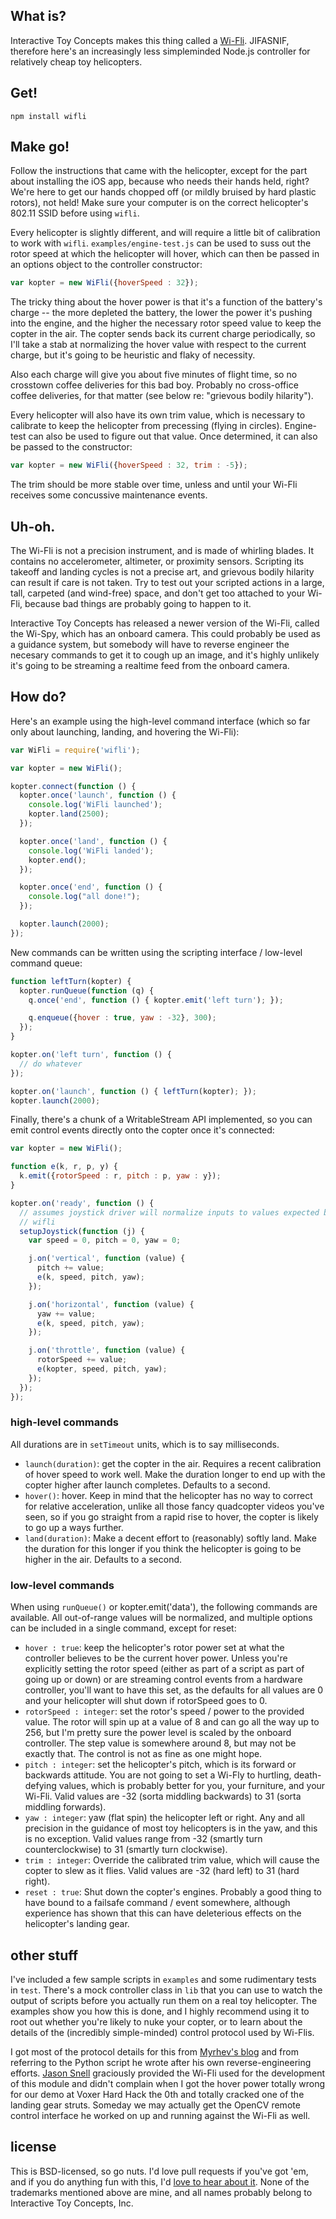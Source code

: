 ## What is?

Interactive Toy Concepts makes this thing called a
[Wi-Fli](http://www.interactivetoy.com/IATC1011/home/index.html). JIFASNIF,
therefore here's an increasingly less simpleminded Node.js controller for
relatively cheap toy helicopters.

## Get!

```
npm install wifli
```

## Make go!

Follow the instructions that came with the helicopter, except for the part
about installing the iOS app, because who needs their hands held, right?  We're
here to get our hands chopped off (or mildly bruised by hard plastic rotors),
not held! Make sure your computer is on the correct helicopter's 802.11 SSID
before using `wifli`.

Every helicopter is slightly different, and will require a little bit of
calibration to work with `wifli`. `examples/engine-test.js` can be used to
suss out the rotor speed at which the helicopter will hover, which can then
be passed in an options object to the controller constructor:

```javascript
var kopter = new WiFli({hoverSpeed : 32});
```

The tricky thing about the hover power is that it's a function of the battery's
charge -- the more depleted the battery, the lower the power it's pushing into
the engine, and the higher the necessary rotor speed value to keep the copter
in the air. The copter sends back its current charge periodically, so I'll take
a stab at normalizing the hover value with respect to the current charge, but
it's going to be heuristic and flaky of necessity.

Also each charge will give you about five minutes of flight time, so no
crosstown coffee deliveries for this bad boy. Probably no cross-office coffee
deliveries, for that matter (see below re: "grievous bodily hilarity").

Every helicopter will also have its own trim value, which is necessary to
calibrate to keep the helicopter from precessing (flying in circles).
Engine-test can also be used to figure out that value. Once determined, it can
also be passed to the constructor:

```javascript
var kopter = new WiFli({hoverSpeed : 32, trim : -5});
```

The trim should be more stable over time, unless and until your Wi-Fli receives
some concussive maintenance events.

## Uh-oh.

The Wi-Fli is not a precision instrument, and is made of whirling blades.  It
contains no accelerometer, altimeter, or proximity sensors. Scripting its
takeoff and landing cycles is not a precise art, and grievous bodily hilarity
can result if care is not taken. Try to test out your scripted actions in a
large, tall, carpeted (and wind-free) space, and don't get too attached to your
Wi-Fli, because bad things are probably going to happen to it.

Interactive Toy Concepts has released a newer version of the Wi-Fli,
called the Wi-Spy, which has an onboard camera. This could probably be
used as a guidance system, but somebody will have to reverse engineer the
necesary commands to get it to cough up an image, and it's highly unlikely
it's going to be streaming a realtime feed from the onboard camera.

## How do?

Here's an example using the high-level command interface (which so far
only about launching, landing, and hovering the Wi-Fli):

```javascript
var WiFli = require('wifli');

var kopter = new WiFli();

kopter.connect(function () {
  kopter.once('launch', function () {
    console.log('WiFli launched');
    kopter.land(2500);
  });

  kopter.once('land', function () {
    console.log('WiFli landed');
    kopter.end();
  });

  kopter.once('end', function () {
    console.log("all done!");
  });

  kopter.launch(2000);
});
```

New commands can be written using the scripting interface / low-level command
queue:

```javascript
function leftTurn(kopter) {
  kopter.runQueue(function (q) {
    q.once('end', function () { kopter.emit('left turn'); });

    q.enqueue({hover : true, yaw : -32}, 300);
  });
}

kopter.on('left turn', function () {
  // do whatever
});

kopter.on('launch', function () { leftTurn(kopter); });
kopter.launch(2000);
```

Finally, there's a chunk of a WritableStream API implemented, so you can emit
control events directly onto the copter once it's connected:

```javascript
var kopter = new WiFli();

function e(k, r, p, y) {
  k.emit({rotorSpeed : r, pitch : p, yaw : y});
}

kopter.on('ready', function () {
  // assumes joystick driver will normalize inputs to values expected by
  // wifli
  setupJoystick(function (j) {
    var speed = 0, pitch = 0, yaw = 0;

    j.on('vertical', function (value) {
      pitch += value;
      e(k, speed, pitch, yaw);
    });

    j.on('horizontal', function (value) {
      yaw += value;
      e(k, speed, pitch, yaw);
    });

    j.on('throttle', function (value) {
      rotorSpeed += value;
      e(kopter, speed, pitch, yaw);
    });
  });
});
```

### high-level commands

All durations are in `setTimeout` units, which is to say milliseconds.

* `launch(duration)`: get the copter in the air. Requires a recent
  calibration of hover speed to work well. Make the duration longer to
  end up with the copter higher after launch completes. Defaults to a second.
* `hover()`: hover. Keep in mind that the helicopter has no way to correct
  for relative acceleration, unlike all those fancy quadcopter videos
  you've seen, so if you go straight from a rapid rise to hover, the copter
  is likely to go up a ways further.
* `land(duration)`: Make a decent effort to (reasonably) softly land. Make
  the duration for this longer if you think the helicopter is going to be
  higher in the air. Defaults to a second.

### low-level commands

When using `runQueue()` or kopter.emit('data'), the following commands are
available. All out-of-range values will be normalized, and multiple options
can be included in a single command, except for reset:

* `hover : true`: keep the helicopter's rotor power set at what the controller
  believes to be the current hover power. Unless you're explicitly setting the
  rotor speed (either as part of a script as part of going up or down) or are
  streaming control events from a hardware controller, you'll want to have this
  set, as the defaults for all values are 0 and your helicopter will shut down
  if rotorSpeed goes to 0.
* `rotorSpeed : integer`: set the rotor's speed / power to the provided value.
  The rotor will spin up at a value of 8 and can go all the way up to 256,
  but I'm pretty sure the power level is scaled by the onboard controller.
  The step value is somewhere around 8, but may not be exactly that. The
  control is not as fine as one might hope.
* `pitch : integer`: set the helicopter's pitch, which is its forward or
  backwards attitude. You are not going to set a Wi-Fly to hurtling,
  death-defying values, which is probably better for you, your furniture,
  and your Wi-Fli. Valid values are -32 (sorta middling backwards) to 31
  (sorta middling forwards).
* `yaw : integer`: yaw (flat spin) the helicopter left or right. Any and
  all precision in the guidance of most toy helicopters is in the yaw,
  and this is no exception. Valid values range from -32 (smartly turn
  counterclockwise) to 31 (smartly turn clockwise).
* `trim : integer`: Override the calibrated trim value, which will cause the
  copter to slew as it flies. Valid values are -32 (hard left) to 31 (hard
  right).
* `reset : true`: Shut down the copter's engines. Probably a good thing to
  have bound to a failsafe command / event somewhere, although experience
  has shown that this can have deleterious effects on the helicopter's
  landing gear.

## other stuff

I've included a few sample scripts in `examples` and some rudimentary tests
in `test`. There's a mock controller class in `lib` that you can use to
watch the output of scripts before you actually run them on a real toy
helicopter. The examples show you how this is done, and I highly recommend
using it to root out whether you're likely to nuke your copter, or to learn
about the details of the (incredibly simple-minded) control protocol used by
Wi-Flis.

I got most of the protocol details for this from [Myrhev's blog](http://myrhev.net/?page_id=256)
and from referring to the Python script he wrote after his own reverse-engineering
efforts. [Jason Snell](http://syne.net) graciously provided the Wi-Fli used for
the development of this module and didn't complain when I got the hover power
totally wrong for our demo at Voxer Hard Hack the 0th and totally cracked
one of the landing gear struts. Someday we may actually get the OpenCV
remote control interface he worked on up and running against the Wi-Fli as well.

## license

This is BSD-licensed, so go nuts. I'd love pull requests if you've got 'em,
and if you do anything fun with this, I'd [love to hear about it](mailto:ogd@aoaioxxysz.net).
None of the trademarks mentioned above are mine, and all names probably belong
to Interactive Toy Concepts, Inc.
